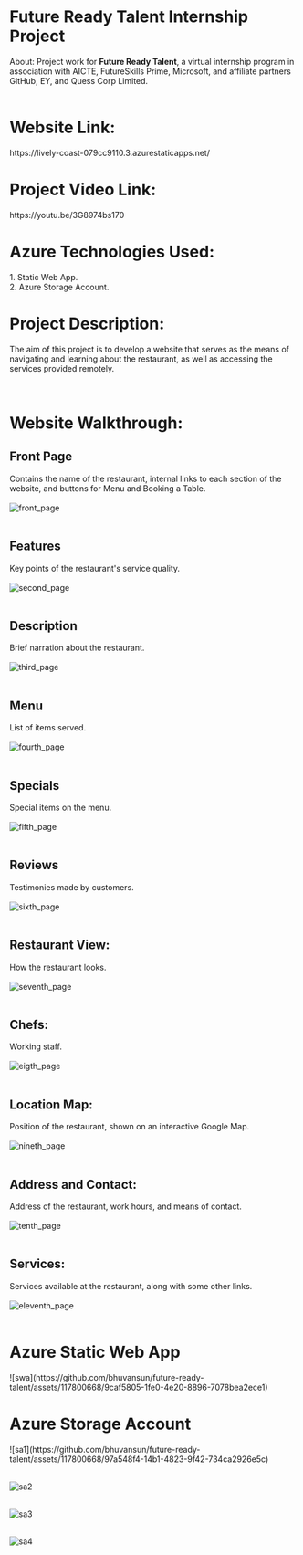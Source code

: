 # Future Ready Talent Internship Project

About: Project work for **Future Ready Talent**, a virtual internship program in association with AICTE, FutureSkills Prime, Microsoft, and affiliate partners GitHub, EY, and Quess Corp Limited.
<br> <br>

<h1> Website Link: </h1>
https://lively-coast-079cc9110.3.azurestaticapps.net/

<h1> Project Video Link: </h1> 
https://youtu.be/3G8974bs170

<h1> Azure Technologies Used: </h1>
1. Static Web App.
<br>
2. Azure Storage Account.
<br>

# Project Description:
<p> 
  The aim of this project is to develop a website that serves as the means of navigating and learning about the restaurant, as well as accessing the services provided 
  remotely.
</p>
<br>

# Website Walkthrough:

## Front Page
Contains the name of the restaurant, internal links to each section of the website, and buttons for Menu and Booking a Table.
<br> <br>
![front_page](https://github.com/bhuvansun/future-ready-talent/assets/117800668/f65ca53e-732a-4b76-87cb-4950ee93762a)
<br> <br>

## Features
Key points of the restaurant's service quality.
<br> <br>
![second_page](https://github.com/bhuvansun/future-ready-talent/assets/117800668/0f8d5cc7-e054-442e-94b0-64590c984290)
<br> <br>

## Description
Brief narration about the restaurant.
<br> <br>
![third_page](https://github.com/bhuvansun/future-ready-talent/assets/117800668/40d2de83-1fc8-432a-9bcb-adb7672bcb60)
<br> <br>

## Menu
List of items served.
<br> <br>
![fourth_page](https://github.com/bhuvansun/future-ready-talent/assets/117800668/c5ad7cf6-05fa-4b67-9357-17073e284d1c)
<br> <br>

## Specials
Special items on the menu.
<br> <br>
![fifth_page](https://github.com/bhuvansun/future-ready-talent/assets/117800668/df6ed5b3-268c-458c-9a03-8172e5cb8922)
<br> <br>

## Reviews
Testimonies made by customers.
<br> <br>
![sixth_page](https://github.com/bhuvansun/future-ready-talent/assets/117800668/ec28d3cf-01a5-47d9-a92d-2afbed8c01a0)
<br> <br>

## Restaurant View:
How the restaurant looks.
<br> <br>
![seventh_page](https://github.com/bhuvansun/future-ready-talent/assets/117800668/14cd2a7c-e7ef-4f2b-a267-84b0bb5a65da)
<br> <br>

## Chefs:
Working staff.
<br> <br>
![eigth_page](https://github.com/bhuvansun/future-ready-talent/assets/117800668/c4439a98-94fc-42a0-a891-4741bef3dec0)
<br> <br>

## Location Map:
Position of the restaurant, shown on an interactive Google Map.
<br> <br>
![nineth_page](https://github.com/bhuvansun/future-ready-talent/assets/117800668/3c8f9e11-c3ba-4d9c-8186-f68be1735e65)
<br> <br>

## Address and Contact:
Address of the restaurant, work hours, and means of contact.
<br> <br>
![tenth_page](https://github.com/bhuvansun/future-ready-talent/assets/117800668/03f7031e-a90a-4491-8a95-d47497aa5d89)
<br> <br>

## Services:
Services available at the restaurant, along with some other links.
<br> <br>
![eleventh_page](https://github.com/bhuvansun/future-ready-talent/assets/117800668/f2050689-9a17-4e83-abd3-0f99d6880f49)
<br> <br>

<h1>Azure Static Web App</h1>
![swa](https://github.com/bhuvansun/future-ready-talent/assets/117800668/9caf5805-1fe0-4e20-8896-7078bea2ece1)

<h1>Azure Storage Account</h1>
![sa1](https://github.com/bhuvansun/future-ready-talent/assets/117800668/97a548f4-14b1-4823-9f42-734ca2926e5c)
<br> <br>

![sa2](https://github.com/bhuvansun/future-ready-talent/assets/117800668/9a1072a8-4343-4b4e-ba9f-269114fe753c)
<br> <br>

![sa3](https://github.com/bhuvansun/future-ready-talent/assets/117800668/ea7fbb81-f5bb-483e-90b6-db1f02b5f1ac)
<br> <br>

![sa4](https://github.com/bhuvansun/future-ready-talent/assets/117800668/bea1dfe7-cf2f-448a-955d-0e8559859e70)










